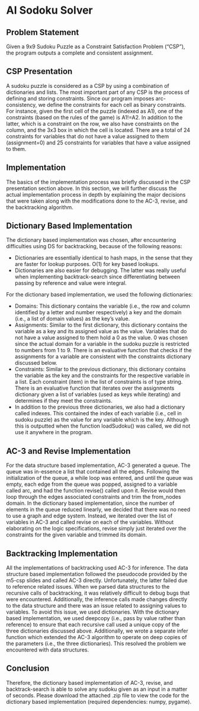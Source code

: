 # AI Sodoku Solver
## Problem Statement
Given a 9x9 Sudoku Puzzle as a Constraint Satisfaction Problem (“CSP”), the program outputs a complete and consistent assignment.
## CSP Presentation
A sudoku puzzle is considered as a CSP by using a combination of dictionaries and lists. The
most important part of any CSP is the process of defining and storing constraints. Since our
program imposes arc-consistency, we define the constraints for each cell as binary constraints.
For instance, given the first cell of the puzzle (indexed as A1), one of the constraints (based on
the rules of the game) is A1!=A2. In addition to the latter, which is a constraint on the row, we
also have constraints on the column, and the 3x3 box in which the cell is located. There are a
total of 24 constraints for variables that do not have a value assigned to them (assignment=0) and
25 constraints for variables that have a value assigned to them.
## Implementation
The basics of the implementation process was briefly discussed in the CSP presentation section
above. In this section, we will further discuss the actual implementation process in depth by
explaining the major decisions that were taken along with the modifications done to the AC-3,
revise, and the backtracking algorithm.
## Dictionary Based Implementation
The dictionary based implementation was chosen, after encountering difficulties using DS for
backtracking, because of the following reasons:
- Dictionaries are essentially identical to hash maps, in the sense that they are faster for
lookup purposes. O(1) for key based lookups.
- Dictionaries are also easier for debugging. The latter was really useful when
implementing backtrack-search since differentiating between passing by reference and
value were integral.

For the dictionary based implementation, we used the following dictionaries:
- Domains: This dictionary contains the variable (i.e., the row and column identified by a
letter and number respectively) a key and the domain (i.e., a list of domain values) as the
key’s value.
- Assignments: Similar to the first dictionary, this dictionary contains the variable as a key
and its assigned value as the value. Variables that do not have a value assigned to them
hold a 0 as the value. 0 was chosen since the actual domain for a variable in the sudoku
puzzle is restricted to numbers from 1 to 9. There is an evaluative function that checks if
the assignments for a variable are consistent with the constraints dictionary discussed
below.
- Constraints: Similar to the previous dictionary, this dictionary contains the variable as the
key and the constraints for the respective variable in a list. Each constraint (item) in the
list of constraints is of type string. There is an evaluative function that iterates over the
assignments dictionary given a list of variables (used as keys while iterating) and
determines if they meet the constraints.
- In addition to the previous three dictionaries, we also had a dictionary called indexes.
This contained the index of each variable (i.e., cell in sudoku puzzle) as the value for any
variable which is the key. Although this is outputted when the function loadSudoku() was
called, we did not use it anywhere in the program.
## AC-3 and Revise Implementation
For the data structure based implementation, AC-3 generated a queue. The queue was in-essence
a list that contained all the edges. Following the initialization of the queue, a while loop was
entered, and until the queue was empty, each edge from the queue was popped, assigned to a
variable called arc, and had the function revise() called upon it. Revise would then loop through
the edges associated constraints and trim the from_nodes domain. In the dictionary based
implementation, since the number of elements in the queue reduced linearly, we decided that there was no need to use a graph and edge system. Instead, we iterated over the list of variables
in AC-3 and called revise on each of the variables. Without elaborating on the logic
specifications, revise simply just iterated over the constraints for the given variable and trimmed
its domain.
## Backtracking Implementation
All the implementations of backtracking used AC-3 for inference. The data structure based
implementation followed the pseudocode provided by the m5-csp slides and called AC-3
directly. Unfortunately, the latter failed due to reference related issues. When we parsed data
structures to the recursive calls of backtracking, it was relatively difficult to debug bugs that
were encountered. Additionally, the inference calls made changes directly to the data structure
and there was an issue related to assigning values to variables. To avoid this issue, we used
dictionaries. With the dictionary based implementation, we used deepcopy (i.e., pass by value
rather than reference) to ensure that each recursive call used a unique copy of the three
dictionaries discussed above. Additionally, we wrote a separate infer function which extended
the AC-3 algorithm to operate on deep copies of the parameters (i.e., the three dictionaries). This
resolved the problem we encountered with data structures.
## Conclusion
Therefore, the dictionary based implementation of AC-3, revise, and backtrack-search is able to
solve any sudoku given as an input in a matter of seconds. Please download the attached .zip file
to view the code for the dictionary based implementation (required dependencies: numpy,
pygame).